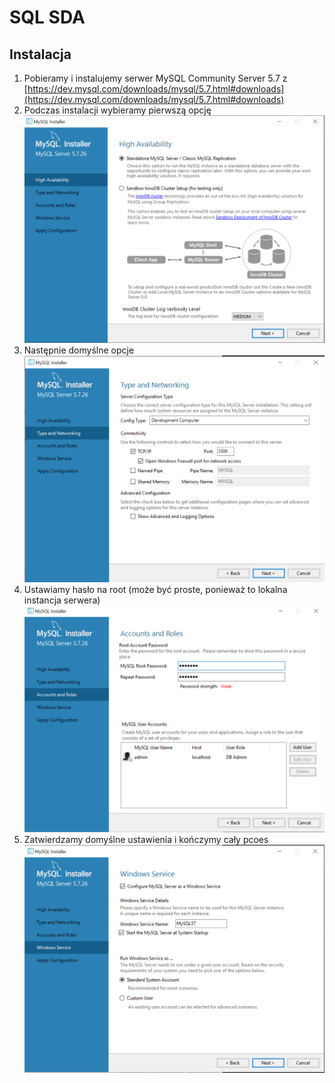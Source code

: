 # SQL SDA

## Instalacja

1. Pobieramy i instalujemy serwer MySQL Community Server 5.7 z [https://dev.mysql.com/downloads/mysql/5.7.html#downloads](https://dev.mysql.com/downloads/mysql/5.7.html#downloads)
2. Podczas instalacji wybieramy pierwszą opcję
    ![.images/1.png](.images/1.png)
3. Następnie domyślne opcje
    ![.images/2.png](.images/2.png)
4. Ustawiamy hasło na root (może być proste, ponieważ to lokalna instancja serwera)
    ![.images/3.png](.images/3.png)
5. Zatwierdzamy domyślne ustawienia i kończymy cały pcoes
    ![.images/4.png](.images/4.png)

